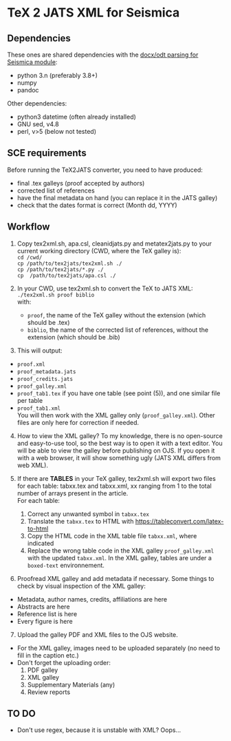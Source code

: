 # TeX 2 JATS XML for Seismica


## Dependencies
These ones are shared dependencies with the [docx/odt parsing for Seismica module](https://github.com/WeAreSeismica/seismica-sce):
- python 3.n (preferably 3.8+)
- numpy
- pandoc

Other dependencies:
- python3 datetime (often already installed)
- GNU sed, v4.8
- perl, v>5 (below not tested)


## SCE requirements
Before running the TeX2JATS converter, you need to have produced:
- final .tex galleys (proof accepted by authors)
- corrected list of references
- have the final metadata on hand (you can replace it in the JATS galley)
- check that the dates format is correct (Month dd, YYYY)


## Workflow
1) Copy tex2xml.sh, apa.csl, cleanidjats.py and metatex2jats.py to your current working directory (CWD, where the TeX galley is):  
`cd /cwd/`  
`cp /path/to/tex2jats/tex2xml.sh ./`  
`cp /path/to/tex2jats/*.py ./`  
`cp  /path/to/tex2jats/apa.csl ./`  

2) In your CWD, use tex2xml.sh to convert the TeX to JATS XML:  
`./tex2xml.sh proof biblio`  
with:  
    - `proof`, the name of the TeX galley without the extension (which should be .tex)
    - `biblio`, the name of the corrected list of references, without the extension (which should be .bib)

3) This will output:
- `proof.xml`  
- `proof_metadata.jats`  
- `proof_credits.jats`
- `proof_galley.xml`
- `proof_tab1.tex` if you have one table (see point (5)), and one similar file per table
- `proof_tab1.xml`  
You will then work with the XML galley only (`proof_galley.xml`). Other files are only here for correction if needed.

4) How to view the XML galley? To my knowledge, there is no open-source and easy-to-use tool, so the best way is to open it with a text editor. You will be able to view the galley before publishing on OJS. If you open it with a web browser, it will show something ugly (JATS XML differs from web XML).

5) If there are **TABLES** in your TeX galley, tex2xml.sh will export two files for each table: tabxx.tex and tabxx.xml, xx ranging from 1 to the total number of arrays present in the article.  
For each table:  
    1)  Correct any unwanted symbol in `tabxx.tex`
    2)  Translate the `tabxx.tex` to HTML with https://tableconvert.com/latex-to-html
    3)  Copy the HTML code  in the XML table file `tabxx.xml`, where indicated
    4)  Replace the wrong table code in the XML galley `proof_galley.xml` with the updated `tabxx.xml`. In the XML galley, tables are under a `boxed-text` environnement.

6) Proofread XML galley and add metadata if necessary. Some things to check by visual inspection of the XML galley:
- Metadata, author names, credits, affiliations are here
- Abstracts are here
- Reference list is here
- Every figure is here 

7) Upload the galley PDF and XML files to the OJS website. 
- For the XML galley, images need to be uploaded separately (no need to fill in the caption etc.)
- Don't forget the uploading order:
    1) PDF galley
    2) XML galley
    3) Supplementary Materials (any)
    4) Review reports

## TO DO
- Don't use regex, because it is unstable with XML? Oops...